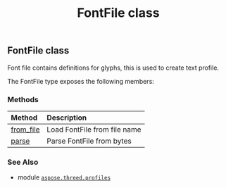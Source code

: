 ﻿---
title: FontFile class
second_title: Aspose.3D for Python via .NET API References
description: 
type: docs
weight: 50
url: /python-net/aspose.threed.profiles/fontfile/
is_root: false
---

## FontFile class

Font file contains definitions for glyphs, this is used to create text profile.



The FontFile type exposes the following members:

### Methods
| Method | Description |
| :- | :- |
| [from_file](/3d/python-net/aspose.threed.profiles/fontfile/from_file/#str) | Load FontFile from file name |
| [parse](/3d/python-net/aspose.threed.profiles/fontfile/parse/#bytes) | Parse FontFile from bytes |



### See Also
* module [`aspose.threed.profiles`](..)
